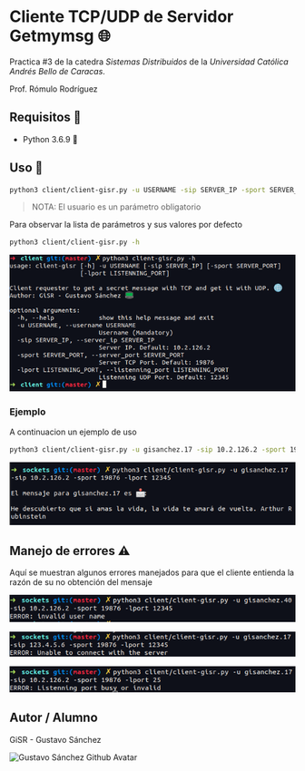 # Cliente TCP/UDP de Servidor Getmymsg 🌐

Practica #3 de la catedra _Sistemas Distribuidos_ de la _Universidad Católica Andrés Bello de Caracas_.

Prof. Rómulo Rodríguez

## Requisitos 👀

- Python 3.6.9 🐍

## Uso 📕

```bash
python3 client/client-gisr.py -u USERNAME -sip SERVER_IP -sport SERVER_PORT -lport LISTENNING_PORT
```

> NOTA: El usuario es un parámetro obligatorio

Para observar la lista de parámetros y sus valores por defecto

```bash
python3 client/client-gisr.py -h
```

<p align="center">
  <img 
  alt="Parameters help"
  src="images/Help.png">
</p>

### Ejemplo

A continuacion un ejemplo de uso

```bash
python3 client/client-gisr.py -u gisanchez.17 -sip 10.2.126.2 -sport 19876 -lport 12345
```

<p align="center">
  <img 
  alt="Ok"
  src="images/Ok.png">
</p>

## Manejo de errores ⚠

Aquí se muestran algunos errores manejados para que el cliente entienda la razón de su no obtención del mensaje

<p align="center">
  <img 
  alt="Error01"
  src="images/Error01.png">
</p>

<p align="center">
  <img 
  alt="Error02"
  src="images/Error02.png">
</p>

<p align="center">
  <img 
  alt="Error03"
  src="images/Error03.png">
</p>

## Autor / Alumno

GiSR - Gustavo Sánchez

<img
      alt="Gustavo Sánchez Github Avatar" 
      width="150" 
      src="https://github.com/gustavosr98.png?size=80"
    >
